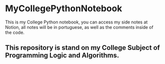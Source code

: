 # MyCollegePythonNotebook
This is my College Python notebook, you can access my side notes at Notion, all notes will be in portuguese, as well as the comments inside of the code.

## This repository is stand on my College Subject of Programming Logic and Algorithms.
